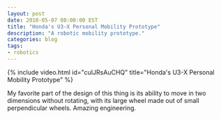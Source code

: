 ```yaml
---
layout: post
date: 2010-05-07 08:00:00 EST
title: "Honda's U3-X Personal Mobility Prototype"
description: "A robotic mobility prototype."
categories: blog
tags:
- robotics
---
```


{% include video.html id="cuIJRsAuCHQ" title="Honda's U3-X Personal Mobility Prototype" %}

My favorite part of the design of this thing is its ability to move in two dimensions without rotating, with its large wheel made out of small perpendicular wheels.  Amazing engineering.
